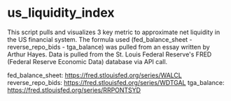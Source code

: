 # us_liquidity_index
This script pulls and visualizes 3 key metric to approximate net liquidity in the US financial system.
The formula used (fed_balance_sheet - reverse_repo_bids - tga_balance) was pulled from an essay written by Arthur Hayes.
Data is pulled from the St. Louis Federal Reserve's FRED (Federal Reserve Economic Data) database via API call.

fed_balance_sheet: https://fred.stlouisfed.org/series/WALCL
reverse_repo_bids: https://fred.stlouisfed.org/series/WDTGAL
tga_balance: https://fred.stlouisfed.org/series/RRPONTSYD
